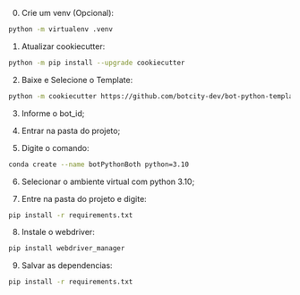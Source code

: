 0. Crie um venv (Opcional):

```bash
python -m virtualenv .venv
```

1. Atualizar cookiecutter:

```bash
python -m pip install --upgrade cookiecutter
```

2. Baixe e Selecione o Template: 

```bash
python -m cookiecutter https://github.com/botcity-dev/bot-python-template/archive/v2.zip
```

3. Informe o bot_id;

4. Entrar na pasta do projeto;

5. Digite o comando: 

```bash
conda create --name botPythonBoth python=3.10
```

6. Selecionar o ambiente virtual com python 3.10;

7. Entre na pasta do projeto e digite:

```bash
pip install -r requirements.txt
```

8. Instale o webdriver:

```bash
pip install webdriver_manager
```

9. Salvar as dependencias:

```bash
pip install -r requirements.txt
```